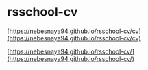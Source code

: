 # rsschool-cv


[https://nebesnaya94.github.io/rsschool-cv/cv](https://nebesnaya94.github.io/rsschool-cv/cv)

[https://nebesnaya94.github.io/rsschool-cv/](https://nebesnaya94.github.io/rsschool-cv/)
